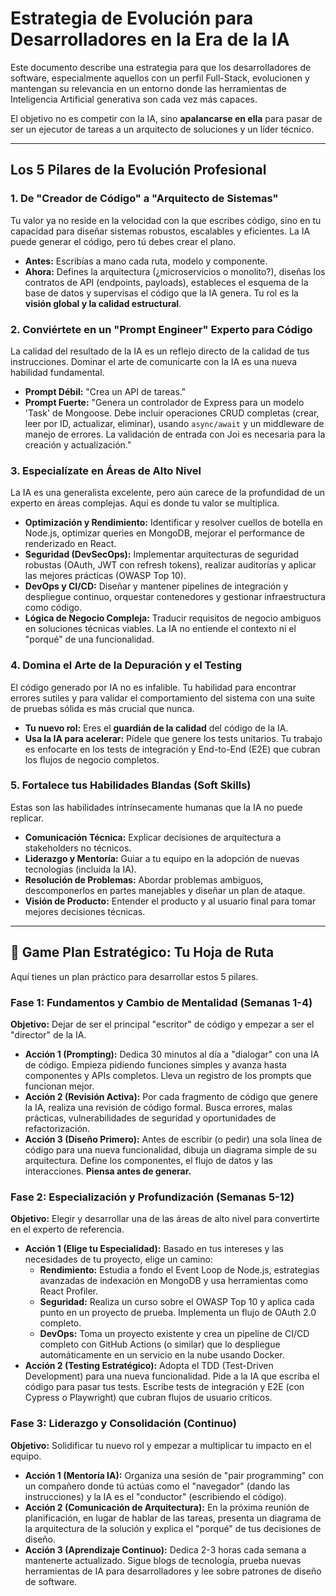 # Estrategia de Evolución para Desarrolladores en la Era de la IA

Este documento describe una estrategia para que los desarrolladores de software, especialmente aquellos con un perfil Full-Stack, evolucionen y mantengan su relevancia en un entorno donde las herramientas de Inteligencia Artificial generativa son cada vez más capaces.

El objetivo no es competir con la IA, sino **apalancarse en ella** para pasar de ser un ejecutor de tareas a un arquitecto de soluciones y un líder técnico.

---

## Los 5 Pilares de la Evolución Profesional

### 1. De "Creador de Código" a "Arquitecto de Sistemas"
Tu valor ya no reside en la velocidad con la que escribes código, sino en tu capacidad para diseñar sistemas robustos, escalables y eficientes. La IA puede generar el código, pero tú debes crear el plano.

- **Antes:** Escribías a mano cada ruta, modelo y componente.
- **Ahora:** Defines la arquitectura (¿microservicios o monolito?), diseñas los contratos de API (endpoints, payloads), estableces el esquema de la base de datos y supervisas el código que la IA genera. Tu rol es la **visión global y la calidad estructural**.

### 2. Conviértete en un "Prompt Engineer" Experto para Código
La calidad del resultado de la IA es un reflejo directo de la calidad de tus instrucciones. Dominar el arte de comunicarte con la IA es una nueva habilidad fundamental.

- **Prompt Débil:** "Crea un API de tareas."
- **Prompt Fuerte:** "Genera un controlador de Express para un modelo 'Task' de Mongoose. Debe incluir operaciones CRUD completas (crear, leer por ID, actualizar, eliminar), usando `async/await` y un middleware de manejo de errores. La validación de entrada con Joi es necesaria para la creación y actualización."

### 3. Especialízate en Áreas de Alto Nivel
La IA es una generalista excelente, pero aún carece de la profundidad de un experto en áreas complejas. Aquí es donde tu valor se multiplica.

- **Optimización y Rendimiento:** Identificar y resolver cuellos de botella en Node.js, optimizar queries en MongoDB, mejorar el performance de renderizado en React.
- **Seguridad (DevSecOps):** Implementar arquitecturas de seguridad robustas (OAuth, JWT con refresh tokens), realizar auditorías y aplicar las mejores prácticas (OWASP Top 10).
- **DevOps y CI/CD:** Diseñar y mantener pipelines de integración y despliegue continuo, orquestar contenedores y gestionar infraestructura como código.
- **Lógica de Negocio Compleja:** Traducir requisitos de negocio ambiguos en soluciones técnicas viables. La IA no entiende el contexto ni el "porqué" de una funcionalidad.

### 4. Domina el Arte de la Depuración y el Testing
El código generado por IA no es infalible. Tu habilidad para encontrar errores sutiles y para validar el comportamiento del sistema con una suite de pruebas sólida es más crucial que nunca.

- **Tu nuevo rol:** Eres el **guardián de la calidad** del código de la IA.
- **Usa la IA para acelerar:** Pídele que genere los tests unitarios. Tu trabajo es enfocarte en los tests de integración y End-to-End (E2E) que cubran los flujos de negocio completos.

### 5. Fortalece tus Habilidades Blandas (Soft Skills)
Estas son las habilidades intrínsecamente humanas que la IA no puede replicar.

- **Comunicación Técnica:** Explicar decisiones de arquitectura a stakeholders no técnicos.
- **Liderazgo y Mentoría:** Guiar a tu equipo en la adopción de nuevas tecnologías (incluida la IA).
- **Resolución de Problemas:** Abordar problemas ambiguos, descomponerlos en partes manejables y diseñar un plan de ataque.
- **Visión de Producto:** Entender el producto y al usuario final para tomar mejores decisiones técnicas.

---

## 🚀 Game Plan Estratégico: Tu Hoja de Ruta

Aquí tienes un plan práctico para desarrollar estos 5 pilares.

### Fase 1: Fundamentos y Cambio de Mentalidad (Semanas 1-4)
**Objetivo:** Dejar de ser el principal "escritor" de código y empezar a ser el "director" de la IA.

- **Acción 1 (Prompting):** Dedica 30 minutos al día a "dialogar" con una IA de código. Empieza pidiendo funciones simples y avanza hasta componentes y APIs completos. Lleva un registro de los prompts que funcionan mejor.
- **Acción 2 (Revisión Activa):** Por cada fragmento de código que genere la IA, realiza una revisión de código formal. Busca errores, malas prácticas, vulnerabilidades de seguridad y oportunidades de refactorización.
- **Acción 3 (Diseño Primero):** Antes de escribir (o pedir) una sola línea de código para una nueva funcionalidad, dibuja un diagrama simple de su arquitectura. Define los componentes, el flujo de datos y las interacciones. **Piensa antes de generar.**

### Fase 2: Especialización y Profundización (Semanas 5-12)
**Objetivo:** Elegir y desarrollar una de las áreas de alto nivel para convertirte en el experto de referencia.

- **Acción 1 (Elige tu Especialidad):** Basado en tus intereses y las necesidades de tu proyecto, elige un camino:
    - **Rendimiento:** Estudia a fondo el Event Loop de Node.js, estrategias avanzadas de indexación en MongoDB y usa herramientas como React Profiler.
    - **Seguridad:** Realiza un curso sobre el OWASP Top 10 y aplica cada punto en un proyecto de prueba. Implementa un flujo de OAuth 2.0 completo.
    - **DevOps:** Toma un proyecto existente y crea un pipeline de CI/CD completo con GitHub Actions (o similar) que lo despliegue automáticamente en un servicio en la nube usando Docker.
- **Acción 2 (Testing Estratégico):** Adopta el TDD (Test-Driven Development) para una nueva funcionalidad. Pide a la IA que escriba el código para pasar tus tests. Escribe tests de integración y E2E (con Cypress o Playwright) que cubran flujos de usuario críticos.

### Fase 3: Liderazgo y Consolidación (Continuo)
**Objetivo:** Solidificar tu nuevo rol y empezar a multiplicar tu impacto en el equipo.

- **Acción 1 (Mentoría IA):** Organiza una sesión de "pair programming" con un compañero donde tú actúas como el "navegador" (dando las instrucciones) y la IA es el "conductor" (escribiendo el código).
- **Acción 2 (Comunicación de Arquitectura):** En la próxima reunión de planificación, en lugar de hablar de las tareas, presenta un diagrama de la arquitectura de la solución y explica el "porqué" de tus decisiones de diseño.
- **Acción 3 (Aprendizaje Continuo):** Dedica 2-3 horas cada semana a mantenerte actualizado. Sigue blogs de tecnología, prueba nuevas herramientas de IA para desarrolladores y lee sobre patrones de diseño de software.
